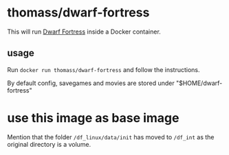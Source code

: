 # thomass/dwarf-fortress

This will run [Dwarf Fortress](http://www.bay12games.com/dwarves/) inside a Docker container.

## usage

Run `docker run thomass/dwarf-fortress` and follow the instructions.

By default config, savegames and movies are stored under "$HOME/dwarf-fortress"

# use this image as base image

Mention that the folder `/df_linux/data/init` has moved to `/df_int` as the original directory is a volume.
